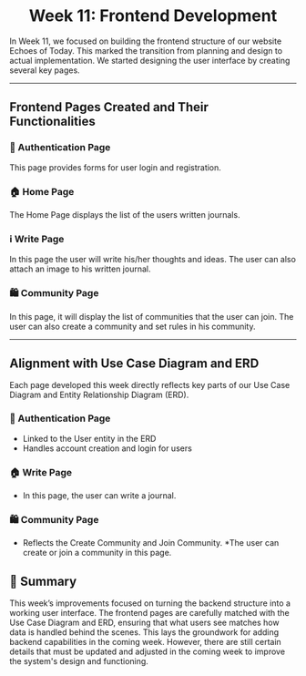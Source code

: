 <div align="center">

# Week 11: Frontend Development
</div>

In Week 11, we focused on building the frontend structure of our website Echoes of Today. This marked the transition from planning and design to actual implementation. We started designing the user interface by creating several key pages.

---

## Frontend Pages Created and Their Functionalities

### 🔑 Authentication Page

This page provides forms for user login and registration.

### 🏠 Home Page

The Home Page displays the list of the users written journals.

### ℹ️ Write Page

In this page the user will write his/her thoughts and ideas. The user can also attach an image to his written journal.

### 🛍️ Community Page

In this page, it will display the list of communities that the user can join. The user can also create a community and set rules in his community.

---

## Alignment with Use Case Diagram and ERD
</div>

Each page developed this week directly reflects key parts of our Use Case Diagram and Entity Relationship Diagram (ERD).

### 🔑 Authentication Page

* Linked to the User entity in the ERD
* Handles account creation and login for users

### 🏠 Write Page

* In this page, the user can write a journal.

### 🛍️ Community Page

* Reflects the Create Community and Join Community.
*The user can create or join a community in this page.


## 📝 Summary

This week’s improvements focused on turning the backend structure into a working user interface. The frontend pages are carefully matched with the Use Case Diagram and ERD, ensuring that what users see matches how data is handled behind the scenes. This lays the groundwork for adding backend capabilities in the coming week. However, there are still certain details that must be updated and adjusted in the coming week to improve the system's design and functioning.
